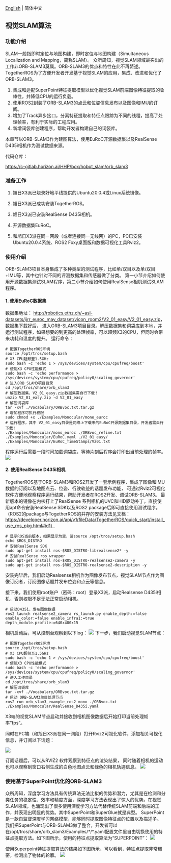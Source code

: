 [English](./README.md) | 简体中文

## 视觉SLAM算法

### 功能介绍

SLAM一般指即时定位与地图构建，即时定位与地图构建（Simultaneous Localization and Mapping，简称SLAM）。 众所周知，视觉SLAM领域最突出的工作非ORB-SLAM3莫属。ORB-SLAM3的优点和特性在此不再赘述。TogetherROS为了方便开发者开发基于视觉SLAM的应用，集成、改进和优化了ORB-SLAM3。
1. 集成和适配SuperPoint特征提取模型以优化视觉SLAM前端图像特征提取的鲁棒性，并降低CPU的运行负载。
2. 使用ROS2封装了ORB-SLAM3的点云和位姿信息发布以及图像和IMU的订阅。
3. 增加了Track异步接口，分离特征提取和特征点跟踪为不同的线程，提高了处理帧率，有利于实际的工程应用。
4. 新增词袋库创建程序，帮助开发者构建自己的词袋库。

本章节以ORB-SLAM3作为建图算法，使用EuRoC开源数据集以及RealSense D435i相机作为测试数据来源。

代码仓库：

<https://c-gitlab.horizon.ai/HHP/box/hobot_slam/orb_slam3>


### 准备工作

1. 旭日X3派已烧录好地平线提供的Ubuntu20.0.4或Linux系统镜像。

2. 旭日X3派已成功安装TogetherROS。

3. 旭日X3派已安装RealSense D435i相机。

4. 开源数据集EuRoC。

5. 和旭日X3派在同一网段（或者连接同一无线网）的PC，PC已安装Ubuntu20.0.4系统、ROS2 Foxy桌面版和数据可视化工具Rviz2。

### 使用介绍

ORB-SLAM3项目本身集成了多种类型的测试程序，比如单/双目以及单/双目+IMU等，其中也针对不同的评测数据集和传感器做了分类。
第一小节介绍如何使用开源数据集测试SLAM程序，第二小节介绍如何使用RealSense相机测试SLAM程序。

#### 1. 使用EuRoC数据集
数据集地址： <http://robotics.ethz.ch/~asl-datasets/ijrr_euroc_mav_dataset/vicon_room2/V2_01_easy/V2_01_easy.zip>，数据集下载好后，
进入ORB-SLAM3项目目录。解压数据集和词袋库到本地，并运行测试程序，如果想要的到更高的处理帧率，可以超频X3的CPU，但同时会带来功耗和温度的提升。
运行命令：

```
# 配置TogetherROS环境
source /opt/tros/setup.bash
# X3 CPU超频至1.5GHz
sudo bash -c 'echo 1 > /sys/devices/system/cpu/cpufreq/boost'
# 使能X3 CPU性能模式
sudo bash -c 'echo performance > /sys/devices/system/cpu/cpufreq/policy0/scaling_governor'
# 进入ORB_SLAM3项目目录
cd /opt/tros/share/orb_slam3
# 解压数据集，V2_01_easy.zip数据集需自行下载！
unzip V2_01_easy.zip -d V2_01_easy
# 解压词袋库
tar -xvf ./Vocabulary/ORBvoc.txt.tar.gz
# 增加程序可执行权限
sudo chmod +x ./Examples/Monocular/mono_euroc 
# 运行程序，其中 V2_01_easy目录是网络上下载来的EuRoC开源数据集目录，开发者需自行下载！
./Examples/Monocular/mono_euroc ./ORBvoc_refine.txt ./Examples/Monocular/EuRoC.yaml ./V2_01_easy/ ./Examples/Monocular/EuRoC_TimeStamps/V201.txt 
```

程序运行后需要一段时间加载词袋库，等待片刻后程序会打印出当前处理的帧率。
![](./_static/_images/visual_slam/euroc_result.png)
#### 2. 使用RealSense D435i相机

TogetherROS基于ORB-SLAM3和ROS2开发了一套示例程序，集成了图像和IMU数据的订阅以及地图点云、位姿、行驶轨迹的话题发布功能，
可通过Rviz2可视化软件方便地观察程序运行结果，帮助开发者在ROS2开发、调试ORB-SLAM3。
最新版本的镜像在内核打上了RealSense 系列相机的UVC和HID驱动补丁，直接使用apt命令安装RealSense SDK以及ROS2 package后即可直接使用测试程序。
（ROS2的package与TogetherROS的并存的安装方法见文档：https://developer.horizon.ai/api/v1/fileData/TogetherROS/quick_start/install_use_ros_pkg.html#id1）
```
# 显示ROS当前版本，如果显示为空，请source /opt/tros/setup.bash
echo $ROS_DISTRO 
# 安装RealSense SDK
sudo apt-get install ros-$ROS_DISTRO-librealsense2* -y 
# 安装RealSense ros wrapper
sudo apt-get install ros-$ROS_DISTRO-realsense2-camera -y
sudo apt-get install ros-$ROS_DISTRO-realsense2-description -y
```
安装完毕后，我们启动Realsense相机作为图像发布节点，视觉SLAM节点作为图像订阅者，订阅图像话题并发布位姿和点云等信息。

接下来，我们使用root账户（密码：root）登录X3派，启动Realsense D435i相机，否则权限不足无法正常启动相机。
```
# 启动D435i，发布图像数据
ros2 launch realsense2_camera rs_launch.py enable_depth:=false enable_color:=false enable_infra1:=true depth_module.profile:=640x480x15 
```
相机启动后，可从控制台观察到以下log：
![](./_static/_images/visual_slam/realsense.png)
下一步，我们启动视觉SLAM节点：
```
# 配置TogetherROS环境
source /opt/tros/setup.bash
# X3 CPU超频至1.5GHz
sudo bash -c 'echo 1 > /sys/devices/system/cpu/cpufreq/boost'
# 使能X3 CPU性能模式
sudo bash -c 'echo performance > /sys/devices/system/cpu/cpufreq/policy0/scaling_governor'
# 进入工作目录
cd /opt/tros/share/orb_slam3
# 解压词袋库
tar -xvf ./Vocabulary/ORBvoc.txt.tar.gz
# 启动 ORB-SLAM3单目处理节点
ros2 run orb_slam3_example_ros2 mono ./ORBvoc.txt ./Examples/Monocular/RealSense_D435i.yaml 
```
X3端的视觉SLAM节点启动并接收到相机图像数据后开始打印当前处理帧率“fps”。

同时在PC端（和旭日X3派在同一网段）打开Rviz2可视化软件，添加相关可视化信息，并订阅以下话题：

![](./_static/_images/visual_slam/rviz2_1.png)

订阅话题后，可以从RVIZ2 软件观察到特征点的渲染结果，
同时随着相机的运动也可以观察到窗口右侧生成的白色地图点云和绿色的相机轨迹信息。
![](./_static/_images/visual_slam/rviz2_2.png)
### 使用基于SuperPoint优化的ORB-SLAM3

众所周知，深度学习方法具有传统算法无法比拟的优势和潜力，尤其是在检测和分类任务的稳定性、效率和精度方面，深度学习方法表现出了惊人的优势。在视觉SLAM领域，也涌现出了很多使用深度学习方法代替传统SLAM前端和后端的工作，并表现出明显的优势。其中SuperPoint和SuperGlue就是典型。
SuperPoint是一款自监督深度学习网络模型，能够同时提取图像特征点的位置以及描述子。
我们把SuperPoint与ORB-SLAM3做了整合，开发者可以在/opt/tros/share/orb_slam3/Examples/\*/*.yaml配置文件里自由切换使用的特征点提取方法。如下图所示，使用的特征点提取算法为“SUPERPOINT”：
![](./_static/_images/visual_slam/superpoint.png)

使用Superpoint特征提取算法的结果如下图所示，可以看到，特征点提取非常稠密，检测出了物体的轮廓。
![](./_static/_images/visual_slam/superpoint_result.png)

